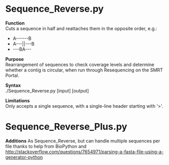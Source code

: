 # Sequence_Reverse.py

**Function**  
Cuts a sequence in half and reattaches them in the opposite order, e.g.:
* A------B
* A---||---B
* ---BA---

**Purpose**  
Rearrangement of sequences to check coverage levels and determine whether
a contig is circular, when run through Resequencing on the SMRT Portal.

**Syntax**  
./Sequence_Reverse.py [input] [output]

**Limitations**  
Only accepts a single sequence, with a single-line header starting with '>'.

# Sequence_Reverse_Plus.py

**Additions**
As Sequence_Reverse, but can handle multiple sequences per file thanks to help from BioPython and  
http://stackoverflow.com/questions/7654971/parsing-a-fasta-file-using-a-generator-python
